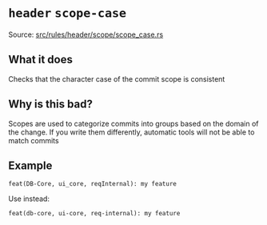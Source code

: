 # `header` `scope-case`

Source: [src/rules/header/scope/scope_case.rs](../../src/rules/header/scope/scope_case.rs)

## What it does
Checks that the character case of the commit scope is consistent

## Why is this bad?
Scopes are used to categorize commits into groups based on the domain of the change.
If you write them differently, automatic tools will not be able to match commits

## Example
```git-commit
feat(DB-Core, ui_core, reqInternal): my feature
```

Use instead:
```git-commit
feat(db-core, ui-core, req-internal): my feature
```
